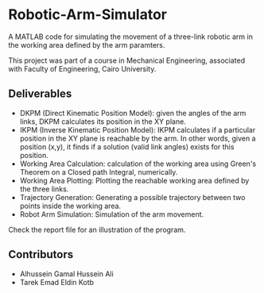 # Robotic-Arm-Simulator

A MATLAB code for simulating the movement of a three-link robotic arm in the working area defined by the arm paramters.

This project was part of a course in Mechanical Engineering, associated with Faculty of Engineering, Cairo University.
## Deliverables
* DKPM (Direct Kinematic Position Model): given the angles of the arm links, DKPM calculates its position in the XY plane.
* IKPM (Inverse Kinematic Position Model): IKPM calculates if a particular position in the XY plane is reachable by the arm. 
  In other words, given a position (x,y), it finds if a solution (valid link angles) exists for this position.
* Working Area Calculation: calculation of the working area using Green's Theorem on a Closed path Integral, numerically.
* Working Area Plotting: Plotting the reachable working area defined by the three links.
* Trajectory Generation: Generating a possible trajectory between two points inside the working area.
* Robot Arm Simulation: Simulation of the arm movement.

Check the report file for an illustration of the program. 

## Contributors
* Alhussein Gamal Hussein Ali
* Tarek Emad Eldin Kotb
